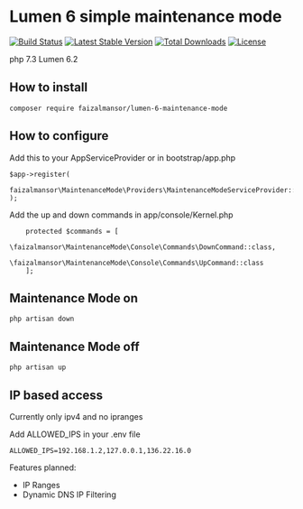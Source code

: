 # Lumen 6 simple maintenance mode

[![Build Status](https://travis-ci.com/faizalmansor/lumen-6-maintenance-mode.svg?branch=master)](https://travis-ci.com/faizalmansor/lumen-6-maintenance-mode)
[![Latest Stable Version](https://poser.pugx.org/faizalmansor/lumen-6-maintenance-mode/v/stable)](https://packagist.org/packages/faizalmansor/lumen-6-maintenance-mode)
[![Total Downloads](https://poser.pugx.org/faizalmansor/lumen-6-maintenance-mode/downloads)](https://packagist.org/packages/faizalmansor/lumen-6-maintenance-mode)
[![License](https://poser.pugx.org/faizalmansor/lumen-6-maintenance-mode/license)](https://packagist.org/packages/faizalmansor/lumen-6-maintenance-mode)

php 7.3 Lumen 6.2

## How to install

```
composer require faizalmansor/lumen-6-maintenance-mode
```

## How to configure
Add this to your AppServiceProvider or in bootstrap/app.php

```
$app->register(
    faizalmansor\MaintenanceMode\Providers\MaintenanceModeServiceProvider::class
);
```

Add the up and down commands in app/console/Kernel.php

```
    protected $commands = [
        \faizalmansor\MaintenanceMode\Console\Commands\DownCommand::class,
        \faizalmansor\MaintenanceMode\Console\Commands\UpCommand::class
    ];
```

## Maintenance Mode on

```
php artisan down
```

## Maintenance Mode off

```
php artisan up
```

## IP based access
Currently only ipv4 and no ipranges

Add ALLOWED_IPS in your .env file

```
ALLOWED_IPS=192.168.1.2,127.0.0.1,136.22.16.0
```

Features planned:
- IP Ranges
- Dynamic DNS IP Filtering
